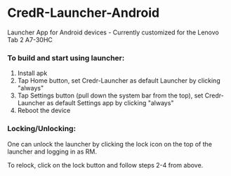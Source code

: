 # CredR-Launcher-Android
Launcher App for Android devices - Currently customized for the Lenovo Tab 2 A7-30HC

### To build and start using launcher:
1. Install apk
2. Tap Home button, set Credr-Launcher as default Launcher by clicking "always"
3. Tap Settings button (pull down the system bar from the top), set Credr-Launcher as default Settings app by clicking "always"
4. Reboot the device

### Locking/Unlocking:
One can unlock the launcher by clicking the lock icon on the top of the launcher and logging in as RM.

To relock, click on the lock button and follow steps 2-4 from above.
